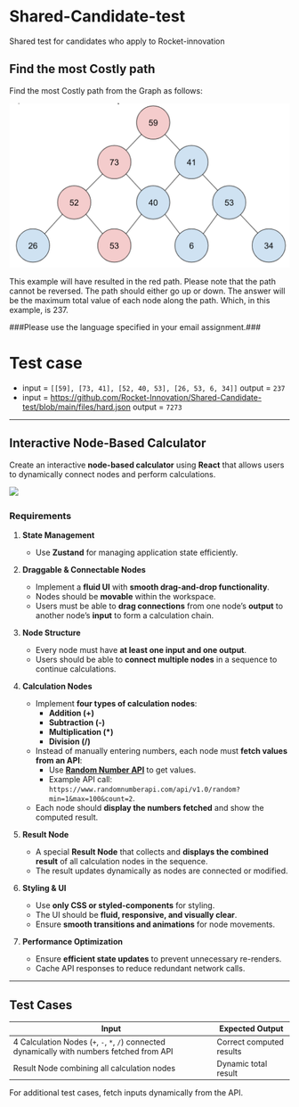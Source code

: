 # Shared-Candidate-test
Shared test for candidates who apply to Rocket-innovation

## Find the most Costly path
Find the most Costly path from the Graph as follows:

![Figure 1-1](files/max-path.png)

This example will have resulted in the red path.
Please note that the path cannot be reversed. The path should either go up or down.
The answer will be the maximum total value of each node along the path. Which, in this example, is 237.

###Please use the language specified in your email assignment.###

# Test case

- input = `[[59], [73, 41], [52, 40, 53], [26, 53, 6, 34]]` output = `237`
- input = <https://github.com/Rocket-Innovation/Shared-Candidate-test/blob/main/files/hard.json> output = `7273`


---

## **Interactive Node-Based Calculator**  
Create an interactive **node-based calculator** using **React** that allows users to dynamically connect nodes and perform calculations.  

<img src="https://github.com/user-attachments/assets/09274ac2-ff1a-4fff-898a-b477b4af2297" width="500" />

### **Requirements**  

1. **State Management**  
   - Use **Zustand** for managing application state efficiently.  

2. **Draggable & Connectable Nodes**  
   - Implement a **fluid UI** with **smooth drag-and-drop functionality**.  
   - Nodes should be **movable** within the workspace.  
   - Users must be able to **drag connections** from one node’s **output** to another node’s **input** to form a calculation chain.  

3. **Node Structure**  
   - Every node must have **at least one input and one output**.  
   - Users should be able to **connect multiple nodes** in a sequence to continue calculations.  

4. **Calculation Nodes**  
   - Implement **four types of calculation nodes**:  
     - **Addition (+)**  
     - **Subtraction (-)**  
     - **Multiplication (*)**  
     - **Division (/)**  
   - Instead of manually entering numbers, each node must **fetch values from an API**:  
     - Use **[Random Number API](https://www.randomnumberapi.com/)** to get values.  
     - Example API call: `https://www.randomnumberapi.com/api/v1.0/random?min=1&max=100&count=2`.  
   - Each node should **display the numbers fetched** and show the computed result.  

5. **Result Node**  
   - A special **Result Node** that collects and **displays the combined result** of all calculation nodes in the sequence.  
   - The result updates dynamically as nodes are connected or modified.  

6. **Styling & UI**  
   - Use **only CSS or styled-components** for styling.  
   - The UI should be **fluid, responsive, and visually clear**.  
   - Ensure **smooth transitions and animations** for node movements.  

7. **Performance Optimization**  
   - Ensure **efficient state updates** to prevent unnecessary re-renders.  
   - Cache API responses to reduce redundant network calls.

---

## **Test Cases**  

| Input | Expected Output |
|---|---|
| 4 Calculation Nodes (`+`, `-`, `*`, `/`) connected dynamically with numbers fetched from API | Correct computed results |
| Result Node combining all calculation nodes | Dynamic total result |

For additional test cases, fetch inputs dynamically from the API.  
